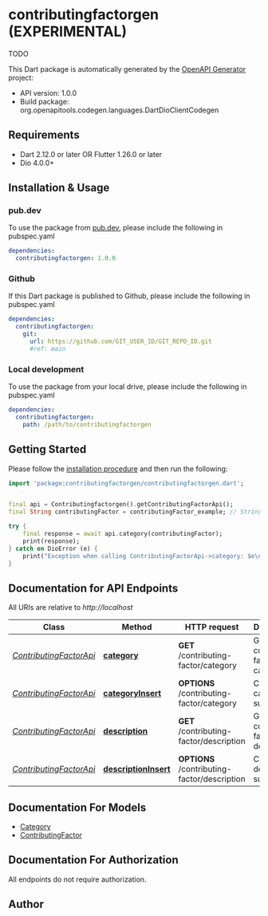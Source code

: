 # contributingfactorgen (EXPERIMENTAL)
TODO

This Dart package is automatically generated by the [OpenAPI Generator](https://openapi-generator.tech) project:

- API version: 1.0.0
- Build package: org.openapitools.codegen.languages.DartDioClientCodegen

## Requirements

* Dart 2.12.0 or later OR Flutter 1.26.0 or later
* Dio 4.0.0+

## Installation & Usage

### pub.dev
To use the package from [pub.dev](https://pub.dev), please include the following in pubspec.yaml
```yaml
dependencies:
  contributingfactorgen: 1.0.0
```

### Github
If this Dart package is published to Github, please include the following in pubspec.yaml
```yaml
dependencies:
  contributingfactorgen:
    git:
      url: https://github.com/GIT_USER_ID/GIT_REPO_ID.git
      #ref: main
```

### Local development
To use the package from your local drive, please include the following in pubspec.yaml
```yaml
dependencies:
  contributingfactorgen:
    path: /path/to/contributingfactorgen
```

## Getting Started

Please follow the [installation procedure](#installation--usage) and then run the following:

```dart
import 'package:contributingfactorgen/contributingfactorgen.dart';


final api = Contributingfactorgen().getContributingFactorApi();
final String contributingFactor = contributingFactor_example; // String | 

try {
    final response = await api.category(contributingFactor);
    print(response);
} catch on DioError (e) {
    print("Exception when calling ContributingFactorApi->category: $e\n");
}

```

## Documentation for API Endpoints

All URIs are relative to *http://localhost*

Class | Method | HTTP request | Description
------------ | ------------- | ------------- | -------------
[*ContributingFactorApi*](doc/ContributingFactorApi.md) | [**category**](doc/ContributingFactorApi.md#category) | **GET** /contributing-factor/category | Get the contributing factor&#39;s category
[*ContributingFactorApi*](doc/ContributingFactorApi.md) | [**categoryInsert**](doc/ContributingFactorApi.md#categoryinsert) | **OPTIONS** /contributing-factor/category | CORS category support
[*ContributingFactorApi*](doc/ContributingFactorApi.md) | [**description**](doc/ContributingFactorApi.md#description) | **GET** /contributing-factor/description | Get the contributing factor&#39;s description
[*ContributingFactorApi*](doc/ContributingFactorApi.md) | [**descriptionInsert**](doc/ContributingFactorApi.md#descriptioninsert) | **OPTIONS** /contributing-factor/description | CORS description support


## Documentation For Models

 - [Category](doc/Category.md)
 - [ContributingFactor](doc/ContributingFactor.md)


## Documentation For Authorization

 All endpoints do not require authorization.


## Author



